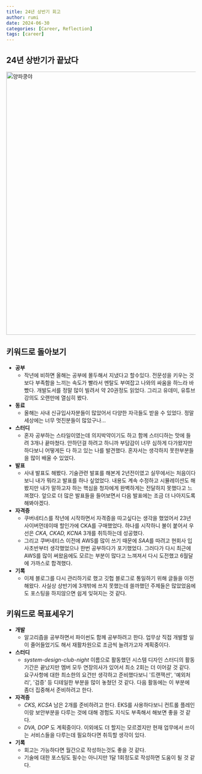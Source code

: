 ```yaml
---
title: 24년 상반기 회고
author: rumi
date: 2024-06-30
categories: [Career, Reflection]
tags: [career]
---
```


## 24년 상반기가 끝났다

 <img src="https://i.pinimg.com/originals/a0/a7/f9/a0a7f942180eeb1ed2f55ad7f6a79f9f.jpg" alt="양파쿵야" width="700" height="700" />

## 키워드로 돌아보기

- **공부**
  - 작년에 비하면 올해는 공부에 몰두해서 지냈다고 할수있다. 전문성을 키우는 것보다 부족함을 느끼는 속도가 빨라서 멘탈도 부여잡고 나와의 싸움을 하느라 바빴다. 개발도서를 정말 많이 빌려서 약 20권정도 읽었다. 그리고 유데미, 유튜브 강의도 오랜만에 열심히 봤다.
- **동료**
  - 올해는 사내 신규입사자분들이 많았어서 다양한 자극들도 받을 수 있었다. 정말 세상에는 너무 멋진분들이 많았구나...
- **스터디**
  - 혼자 공부하는 스타일이였는데 의지박약이기도 하고 함께 스터디하는 맛에 들려 3개나 끝마쳤다. 안하던걸 하려고 하니까 부담감이 너무 심하게 다가왔지만 하다보니 어떻게든 다 하고 있는 나를 발견했다. 혼자서는 생각하지 못한부분들을 많이 배울 수 있었다.
- **발표**
  - 사내 발표도 해봤다. 기술관련 발표를 해본게 2년전이였고 실무에서는 처음이다보니 내가 뭐라고 발표를 하나 싶었었다. 내용도 계속 수정하고 시뮬레이션도 해봤지만 내가 말하고자 하는 핵심을 청자에게 완벽하게는 전달하지 못했다고 느껴졌다. 앞으로 더 많은 발표들을 들어보면서 다음 발표에는 조금 더 나아지도록 해봐야겠다.
- **자격증**
  - 쿠버네티스를 작년에 시작하면서 자격증을 따고싶다는 생각을 했었어서 23년 사이버먼데이때 할인가에 CKA를 구매했었다. 하나를 시작하니 불이 붙어서 우선은 _CKA, CKAD, KCNA_ 3개를 취득하는데 성공했다.
  - 그리고 쿠버네티스 이전에 AWS를 많이 쓰기 때문에 *SAA*를 따려고 현회사 입사초반부터 생각했었으나 한번 공부하다가 포기했었다. 그러다가 다시 최근에 AWS를 많이 써왔음에도 모르는 부분이 많다고 느껴져서 다시 도전했고 6월달에 가까스로 합격했다.
- **기록**
  - 이제 블로그를 다시 관리하기로 했고 깃헙 블로그로 통일하기 위해 글들을 이전해왔다. 사실상 상반기에 3개밖에 쓰지 못했는데 쓸까했던 주제들은 많았었음에도 포스팅을 하지않으면 쉽게 잊혀지는 것 같다.

## 키워드로 목표세우기

- **개발**
  - 알고리즘을 공부하면서 파이썬도 함께 공부하려고 한다. 업무상 직접 개발할 일이 줄어들었기도 해서 재활차원으로 조금씩 늘려가고자 계획중이다.
- **스터디**
  - _system-design-club-night_ 이름으로 활동했던 시스템 디자인 스터디의 활동기간은 끝났지만 멤버 모두 연장의사가 있어서 최소 2회는 더 이어갈 것 같다. 요구사항에 대한 최소한의 요건만 생각하고 준비했다보니 '트랜잭션', '예외처리', '검증' 등 디테일한 부분을 많이 놓쳤던 것 같다. 다음 활동에는 이 부분에 좀더 집중해서 준비하려고 한다.
- **자격증**
  - _CKS, KCSA_ 남은 2개를 준비하려고 한다. EKS를 사용하다보니 컨트롤 플레인이랑 보안부분을 다루는 것에 대해 경험도 지식도 부족해서 해보면 좋을 것 같다.
  - _DVA, DOP_ 도 계획중이다. 이외에도 더 할지는 모르겠지만 현재 업무에서 쓰이는 서비스들을 다루는데 필요하다면 취득할 생각이 있다.
- **기록**
  - 회고는 가능하다면 월간으로 작성하는것도 좋을 것 같다.
  - 기술에 대한 포스팅도 필수는 아니지만 1달 1회정도로 작성하면 도움이 될 것 같다.
